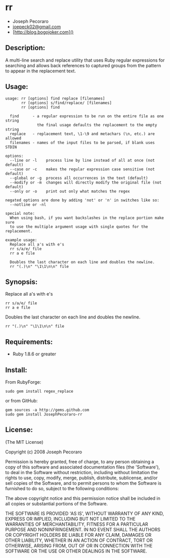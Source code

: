 rr
==

  * Joseph Pecoraro
  * [joepeck02@gmail.com](mailto:joepeck02@gmail.com?subject=regex_replace%20gem)
  * [http://blog.bogojoker.com]()

Description:
------------

A multi-line search and replace utility that uses Ruby regular expressions
for searching and allows back references to  captured groups from the pattern
to appear in the replacement text.

Usage:
------

    usage: rr [options] find replace [filenames]
           rr [options] s/find/replace/ [filenames]
           rr [options] find

      find      - a regular expression to be run on the entire file as one string
                  the final usage defaults the replacement to the empty string
      replace   - replacement text, \1-\9 and metachars (\n, etc.) are allowed
      filenames - names of the input files to be parsed, if blank uses STDIN

    options:
      --line or -l    process line by line instead of all at once (not default)
      --case or -c    makes the regular expression case sensitive (not default)
      --global or -g  process all occurrences in the text (default)
      --modify or -m  changes will directly modify the original file (not default)
      --only or -o    print out only what matches the regex

    negated options are done by adding 'not' or 'n' in switches like so:
      --notline or -nl

    special note:
      When using bash, if you want backslashes in the replace portion make sure
      to use the multiple argument usage with single quotes for the replacement.

    example usage:
      Replace all a's with e's
      rr s/a/e/ file
      rr a e file

      Doubles the last character on each line and doubles the newline.
      rr "(.)\n" "\1\1\n\n" file


Synopsis:
---------

Replace all a's with e's

    rr s/a/e/ file
    rr a e file

Doubles the last character on each line and doubles the newline.

    rr "(.)\n" "\1\1\n\n" file

Requirements:
-------------

* Ruby 1.8.6 or greater

Install:
--------

From RubyForge:

    sudo gem install regex_replace

or from GitHub:

    gem sources -a http://gems.github.com
    sudo gem install JosephPecoraro-rr

License:
--------

(The MIT License)

Copyright (c) 2008 Joseph Pecoraro

Permission is hereby granted, free of charge, to any person obtaining
a copy of this software and associated documentation files (the
'Software'), to deal in the Software without restriction, including
without limitation the rights to use, copy, modify, merge, publish,
distribute, sublicense, and/or sell copies of the Software, and to
permit persons to whom the Software is furnished to do so, subject to
the following conditions:

The above copyright notice and this permission notice shall be
included in all copies or substantial portions of the Software.

THE SOFTWARE IS PROVIDED 'AS IS', WITHOUT WARRANTY OF ANY KIND,
EXPRESS OR IMPLIED, INCLUDING BUT NOT LIMITED TO THE WARRANTIES OF
MERCHANTABILITY, FITNESS FOR A PARTICULAR PURPOSE AND NONINFRINGEMENT.
IN NO EVENT SHALL THE AUTHORS OR COPYRIGHT HOLDERS BE LIABLE FOR ANY
CLAIM, DAMAGES OR OTHER LIABILITY, WHETHER IN AN ACTION OF CONTRACT,
TORT OR OTHERWISE, ARISING FROM, OUT OF OR IN CONNECTION WITH THE
SOFTWARE OR THE USE OR OTHER DEALINGS IN THE SOFTWARE.
